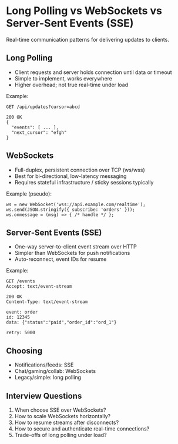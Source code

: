 # Long Polling vs WebSockets vs Server-Sent Events (SSE)

Real-time communication patterns for delivering updates to clients.

## Long Polling

- Client requests and server holds connection until data or timeout
- Simple to implement, works everywhere
- Higher overhead; not true real-time under load

Example:
```http
GET /api/updates?cursor=abcd

200 OK
{
  "events": [ ... ],
  "next_cursor": "efgh"
}
```

## WebSockets

- Full-duplex, persistent connection over TCP (ws/wss)
- Best for bi-directional, low-latency messaging
- Requires stateful infrastructure / sticky sessions typically

Example (pseudo):
```text
ws = new WebSocket('wss://api.example.com/realtime');
ws.send(JSON.stringify({ subscribe: 'orders' }));
ws.onmessage = (msg) => { /* handle */ };
```

## Server-Sent Events (SSE)

- One-way server-to-client event stream over HTTP
- Simpler than WebSockets for push notifications
- Auto-reconnect, event IDs for resume

Example:
```http
GET /events
Accept: text/event-stream

200 OK
Content-Type: text/event-stream

event: order
id: 12345
data: {"status":"paid","order_id":"ord_1"}

retry: 5000
```

## Choosing

- Notifications/feeds: SSE
- Chat/gaming/collab: WebSockets
- Legacy/simple: long polling

## Interview Questions

1. When choose SSE over WebSockets?
2. How to scale WebSockets horizontally?
3. How to resume streams after disconnects?
4. How to secure and authenticate real-time connections?
5. Trade-offs of long polling under load?
